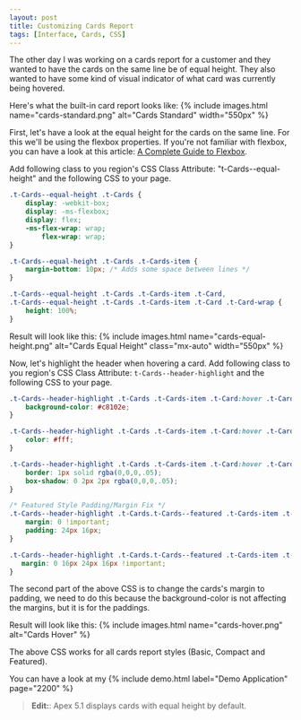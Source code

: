 ```yaml
---
layout: post
title: Customizing Cards Report
tags: [Interface, Cards, CSS]
---
```


The other day I was working on a cards report for a customer and they wanted to have the cards on the same line be of equal height. They also wanted to have some kind of visual indicator of what card was currently being hovered.

Here's what the built-in card report looks like:
{% include images.html name="cards-standard.png" alt="Cards Standard" width="550px" %}

First, let's have a look at the equal height for the cards on the same line.
For this we'll be using the flexbox properties. If you're not familiar with flexbox, you can have a look at this article: [A Complete Guide to Flexbox](https://css-tricks.com/snippets/css/a-guide-to-flexbox/).

Add following class to you region's CSS Class Attribute: "t-Cards--equal-height" and the following CSS to your page.
```css
.t-Cards--equal-height .t-Cards {
    display: -webkit-box;
    display: -ms-flexbox;
    display: flex;
    -ms-flex-wrap: wrap;
        flex-wrap: wrap;
} 

.t-Cards--equal-height .t-Cards .t-Cards-item {
    margin-bottom: 10px; /* Adds some space between lines */
} 

.t-Cards--equal-height .t-Cards .t-Cards-item .t-Card,
.t-Cards--equal-height .t-Cards .t-Cards-item .t-Card .t-Card-wrap {
    height: 100%;
}
```

Result will look like this:
{% include images.html name="cards-equal-height.png" alt="Cards Equal Height" class="mx-auto" width="550px" %}

Now, let's highlight the header when hovering a card.
Add following class to you region's CSS Class Attribute: `t-Cards--header-highlight` and the following CSS to your page.
```css
.t-Cards--header-highlight .t-Cards .t-Cards-item .t-Card:hover .t-Card-titleWrap{
    background-color: #c8102e;
}

.t-Cards--header-highlight .t-Cards .t-Cards-item .t-Card:hover .t-Card-titleWrap .t-Card-title {
    color: #fff;
}

.t-Cards--header-highlight .t-Cards .t-Cards-item .t-Card:hover .t-Card-wrap {
    border: 1px solid rgba(0,0,0,.05);
    box-shadow: 0 2px 2px rgba(0,0,0,.05);
}

/* Featured Style Padding/Margin Fix */
.t-Cards--header-highlight .t-Cards.t-Cards--featured .t-Cards-item .t-Card .t-Card-titleWrap {
    margin: 0 !important;
    padding: 24px 16px;
}

.t-Cards--header-highlight .t-Cards.t-Cards--featured .t-Cards-item .t-Card .t-Card-body {
   margin: 0 16px 24px 16px !important;
}
```

The second part of the above CSS is to change the cards's margin to padding, we need to do this because the background-color is not affecting the margins, but it is for the paddings.

Result will look like this:
{% include images.html name="cards-hover.png" alt="Cards Hover" %}

The above CSS works for all cards report styles (Basic, Compact and Featured). 

You can have a look at my {% include demo.html label="Demo Application" page="2200" %}

> **Edit:**: Apex 5.1 displays cards with equal height by default.